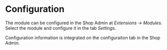 # Configuration

The module can be configured in the Shop Admin at *Extensions -> Modules*. Select the module and configure it in the tab *Settings*.

Configuration information is integrated on the configuraiton tab in the Shop Admin.
